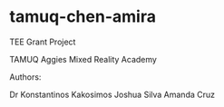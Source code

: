 # tamuq-chen-amira
TEE Grant Project

TAMUQ Aggies Mixed Reality Academy

Authors:

Dr Konstantinos Kakosimos
Joshua Silva
Amanda Cruz
